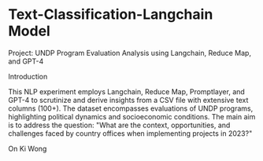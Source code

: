 # Text-Classification-Langchain Model
Project: UNDP Program Evaluation Analysis using Langchain, Reduce Map, and GPT-4

Introduction

This NLP experiment employs Langchain, Reduce Map, Promptlayer, and GPT-4 to scrutinize and derive insights from a CSV file with extensive text columns (100+). The dataset encompasses evaluations of UNDP programs, highlighting political dynamics and socioeconomic conditions. The main aim is to address the question: "What are the context, opportunities, and challenges faced by country offices when implementing projects in 2023?"

On Ki Wong
